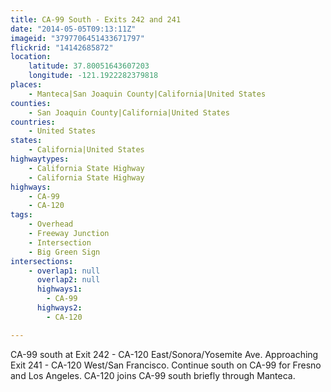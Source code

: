 ```yaml
---
title: CA-99 South - Exits 242 and 241
date: "2014-05-05T09:13:11Z"
imageid: "3797706451433671797"
flickrid: "14142685872"
location:
    latitude: 37.80051643607203
    longitude: -121.1922282379818
places:
    - Manteca|San Joaquin County|California|United States
counties:
    - San Joaquin County|California|United States
countries:
    - United States
states:
    - California|United States
highwaytypes:
    - California State Highway
    - California State Highway
highways:
    - CA-99
    - CA-120
tags:
    - Overhead
    - Freeway Junction
    - Intersection
    - Big Green Sign
intersections:
    - overlap1: null
      overlap2: null
      highways1:
        - CA-99
      highways2:
        - CA-120

---
```

CA-99 south at Exit 242 - CA-120 East/Sonora/Yosemite Ave.  Approaching Exit 241 - CA-120 West/San Francisco.  Continue south on CA-99 for Fresno and Los Angeles.  CA-120 joins CA-99 south briefly through Manteca.